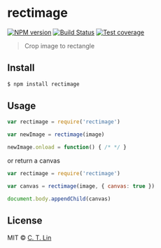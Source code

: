 # rectimage

[![NPM version][npm-image]][npm-url]
[![Build Status][travis-image]][travis-url]
[![Test coverage][coveralls-image]][coveralls-url]

> Crop image to rectangle

## Install

```sh
$ npm install rectimage
```

## Usage

```js
var rectimage = require('rectimage')

var newImage = rectimage(image)

newImage.onload = function() { /* */ }
```

or return a canvas

```js
var rectimage = require('rectimage')

var canvas = rectimage(image, { canvas: true })

document.body.appendChild(canvas)
```

## License
MIT © [C. T. Lin](https://github.com/chentsulin)

[npm-image]: https://img.shields.io/npm/v/rectimage.svg?style=flat-square
[npm-url]: https://npmjs.org/package/rectimage
[travis-image]: https://travis-ci.org/chentsulin/rectimage.svg
[travis-url]: https://travis-ci.org/chentsulin/rectimage
[coveralls-image]: https://img.shields.io/coveralls/chentsulin/rectimage.svg?style=flat-square
[coveralls-url]: https://coveralls.io/r/chentsulin/rectimage
